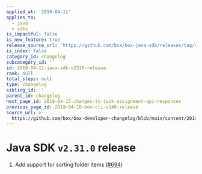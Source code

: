 ```yaml
---
applied_at: '2019-04-11'
applies_to:
  - java
  - sdks
is_impactful: false
is_new_feature: true
release_source_url: 'https://github.com/box/box-java-sdk/releases/tag/v2.31.0'
is_index: false
category_id: changelog
subcategory_id: ''
id: 2019-04-11-java-sdk-v2310-release
rank: null
total_steps: null
type: changelog
sibling_id: ''
parent_id: changelog
next_page_id: 2019-04-15-changes-to-task-assignment-api-responses
previous_page_id: 2019-04-10-box-cli-v140-release
source_url: >-
  https://github.com/box/box-developer-changelog/blob/main/content/2019/04-11-java-sdk-v2310-release.md
---
```

# Java SDK `v2.31.0` release

1. Add support for sorting folder items ([#694](https://github.com/box/box-java-sdk/pull/694))